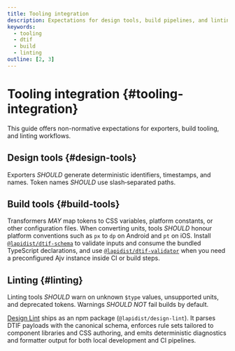 ```yaml
---
title: Tooling integration
description: Expectations for design tools, build pipelines, and linting when working with DTIF documents.
keywords:
  - tooling
  - dtif
  - build
  - linting
outline: [2, 3]
---
```


# Tooling integration {#tooling-integration}

This guide offers non-normative expectations for exporters, build tooling, and linting workflows.

## Design tools {#design-tools}

Exporters _SHOULD_ generate deterministic identifiers, timestamps,
and names. Token names _SHOULD_ use slash‑separated paths.

## Build tools {#build-tools}

Transformers _MAY_ map tokens to CSS variables, platform constants,
or other configuration files. When converting units, tools
_SHOULD_ honour platform conventions such as `px` to
`dp` on Android and `pt` on iOS. Install
[`@lapidist/dtif-schema`](https://www.npmjs.com/package/@lapidist/dtif-schema)
to validate inputs and consume the bundled TypeScript declarations, and use
[`@lapidist/dtif-validator`](https://www.npmjs.com/package/@lapidist/dtif-validator)
when you need a preconfigured Ajv instance inside CI or build steps.

## Linting {#linting}

Linting tools _SHOULD_ warn on unknown `$type` values,
unsupported units, and deprecated tokens. Warnings
_SHOULD NOT_ fail builds by default.

[Design Lint](https://design-lint.lapidist.net) ships as an npm package
(`@lapidist/design-lint`). It parses DTIF payloads with the
canonical schema, enforces rule sets tailored to component libraries and CSS authoring,
and emits deterministic diagnostics and formatter output for both local development and
CI pipelines.
